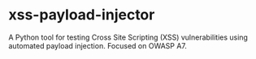 # xss-payload-injector
A Python tool for testing Cross Site Scripting (XSS) vulnerabilities using automated payload injection. Focused on OWASP A7.
